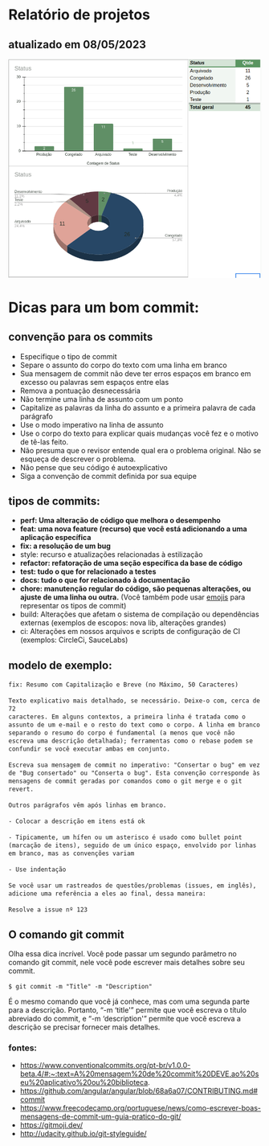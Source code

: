 # Relatório de projetos

## atualizado em 08/05/2023
<a href="https://docs.google.com/spreadsheets/d/e/2PACX-1vQzWIXr6naVTXDIxoWYSsprs8w9ymNUVWulqrH_1VgjXad0DZcvVbe5stCbSTx2pSp4WlayAbWewn8p/pubhtml?gid=2033168620&amp;single=true&amp;widget=true&amp;headers=false">
<p align="center">
  <img src="img/08-05-2023.png" title="supervisão" alt="Supervisao Contabilidade e Consultoria">  
</p>
</a>

# Dicas para um bom commit:

## convenção para os commits
 * Especifique o tipo de commit
 * Separe o assunto do corpo do texto com uma linha em branco
 * Sua mensagem de commit não deve ter erros espaços em branco em excesso ou palavras sem espaços entre elas
 * Remova a pontuação desnecessária
 * Não termine uma linha de assunto com um ponto
 * Capitalize as palavras da linha do assunto e a primeira palavra de cada parágrafo
 * Use o modo imperativo na linha de assunto
 * Use o corpo do texto para explicar quais mudanças você fez e o motivo de tê-las feito.
 * Não presuma que o revisor entende qual era o problema original. Não se esqueça de descrever o problema.
 * Não pense que seu código é autoexplicativo
 * Siga a convenção de commit definida por sua equipe

## tipos de commits:
 - **perf: Uma alteração de código que melhora o desempenho**
 - **feat: uma nova feature (recurso) que você está adicionando a uma aplicação específica**
 - **fix: a resolução de um bug**
 - style: recurso e atualizações relacionadas à estilização
 - **refactor: refatoração de uma seção específica da base de código**
 - **test: tudo o que for relacionado a testes**
 - **docs: tudo o que for relacionado à documentação**
 - **chore: manutenção regular do código, são pequenas alterações, ou ajuste de uma linha ou outra.** (Você também pode usar [emojis](https://gitmoji.dev/) para representar os tipos de commit)
 - build: Alterações que afetam o sistema de compilação ou dependências externas (exemplos de escopos: nova lib, alterações grandes)
 - ci: Alterações em nossos arquivos e scripts de configuração de CI (exemplos: CircleCi, SauceLabs)

## modelo de exemplo:
    fix: Resumo com Capitalização e Breve (no Máximo, 50 Caracteres)

    Texto explicativo mais detalhado, se necessário. Deixe-o com, cerca de 72
    caracteres. Em alguns contextos, a primeira linha é tratada como o assunto de um e-mail e o resto do text como o corpo. A linha em branco separando o resumo do corpo é fundamental (a menos que você não escreva uma descrição detalhada); ferramentas como o rebase podem se confundir se você executar ambas em conjunto.

    Escreva sua mensagem de commit no imperativo: "Consertar o bug" em vez de "Bug consertado" ou "Conserta o bug". Esta convenção corresponde às mensagens de commit geradas por comandos como o git merge e o git revert.

    Outros parágrafos vêm após linhas em branco.

    - Colocar a descrição em itens está ok

    - Tipicamente, um hífen ou um asterisco é usado como bullet point (marcação de itens), seguido de um único espaço, envolvido por linhas em branco, mas as convenções variam

    - Use indentação

    Se você usar um rastreados de questões/problemas (issues, em inglês), adicione uma referência a eles ao final, dessa maneira:

    Resolve a issue nº 123

## O comando git commit
Olha essa dica incrível. Você pode passar um segundo parâmetro no comando git commit, nele você pode escrever mais detalhes sobre seu commit.

    $ git commit -m "Title" -m "Description"

É o mesmo comando que você já conhece, mas com uma segunda parte para a descrição. Portanto, “-m ‘title'” permite que você escreva o título abreviado do commit, e “-m ‘description'” permite que você escreva a descrição se precisar fornecer mais detalhes.
    


### fontes:
- https://www.conventionalcommits.org/pt-br/v1.0.0-beta.4/#:~:text=A%20mensagem%20de%20commit%20DEVE,ao%20seu%20aplicativo%20ou%20biblioteca.
- https://github.com/angular/angular/blob/68a6a07/CONTRIBUTING.md#commit
- https://www.freecodecamp.org/portuguese/news/como-escrever-boas-mensagens-de-commit-um-guia-pratico-do-git/
- https://gitmoji.dev/
- http://udacity.github.io/git-styleguide/
